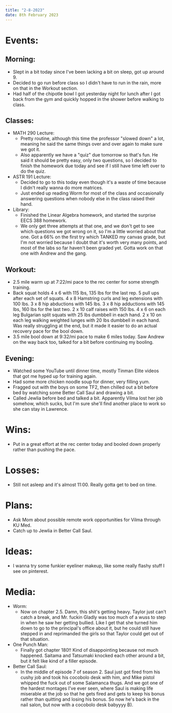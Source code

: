 ```yaml
---
title: "2-8-2023"
date: 8th February 2023
---
```

# Events:
## Morning:
- Slept in a bit today since I've been lacking a bit on sleep, got up around 9.
- Decided to go run before class so I didn't have to run in the rain, more on that in the Workout section.
- Had half of the chipotle bowl I got yesterday night for lunch after I got back from the gym and quickly hopped in the shower before walking to class.

## Classes:
- MATH 290 Lecture:
	- Pretty routine, although this time the professor "slowed down" a lot, meaning he said the same things over and over again to make sure we got it.
	- Also apparently we have a "quiz" due tomorrow so that's fun. He said it should be pretty easy, only two questions, so I decided to finish the homework due today and see if I still have time left over to do the quiz.
- ASTR 191 Lecture:
	- Decided to go to this today even though it's a waste of time because I didn't really wanna do more matrices.
	- Just ended up reading Worm for most of the class and occasionally answering questions when nobody else in the class raised their hand.
- Library:
	- Finished the Linear Algebra homework, and started the surprise EECS 388 homework.
	- We only get three attempts at that one, and we don't get to see which questions we got wrong on it, so I'm a little worried about that one. Got a 66% on the first try which TANKED my canvas grade, but I'm not worried because I doubt that it's worth very many points, and most of the labs so far haven't been graded yet. Gotta work on that one with Andrew and the gang.

## Workout:
- 2.5 mile warm up at 7:22/mi pace to the rec center for some strength training.
- Back squat holds 4 x 6 with 115 lbs, 135 lbs for the last rep. 5 pull ups after each set of squats. 4 x 8 Hamstring curls and leg extensions with 100 lbs. 3 x 8 hip abductions with 145 lbs. 3 x 8 hip adductions with 145 lbs, 160 lbs for the last two. 2 x 10 calf raises with 150 lbs. 4 x 6 on each leg Bulgarian split squats with 25 lbs dumbbell in each hand. 2 x 10 on each leg walking weighted lunges with 20 lbs dumbbell in each hand. Was really struggling at the end, but it made it easier to do an actual recovery pace for the bool down.
- 3.5 mile bool down at 9:32/mi pace to make 6 miles today. Saw Andrew on the way back too, talked for a bit before continuing my booling.

## Evening:
- Watched some YouTube until dinner time, mostly Tinman Elite videos that got me hyped up for training again.
- Had some more chicken noodle soup for dinner, very filling yum.
- Fragged out with the boys on some TF2, then chilled out a bit before bed by watching some Better Call Saul and drawing a bit.
- Called Jewlia before bed and talked a bit. Apparently Vilma lost her job somehow, which sucks, but I'm sure she'll find another place to work so she can stay in Lawrence.

# Wins:
- Put in a great effort at the rec center today and booled down properly rather than pushing the pace.

# Losses:
- Still not asleep and it's almost 11:00. Really gotta get to bed on time.

# Plans:
- Ask Mom about possible remote work opportunities for Vilma through KU Med.
- Catch up to Jewlia in Better Call Saul.

# Ideas:
- I wanna try some funkier eyeliner makeup, like some really flashy stuff I see on pinterest.

# Media:
- Worm:
	- Now on chapter 2.5. Damn, this shit's getting heavy. Taylor just can't catch a break, and Mr. fuckin Gladly was too much of a wuss to step in when he saw her getting bullied. Like I get that she turned him down to go to the principal's office about it, but he could still have stepped in and reprimanded the girls so that Taylor could get out of that situation.
- One Punch Man:
	- Finally got chapter 180!! Kind of disappointing because not much happened. Saitama and Tatsumaki knocked each other around a bit, but it felt like kind of a filler episode.
- Better Call Saul:
	- In the middle of episode 7 of season 2. Saul just got fired from his cushy job and took his cocobolo desk with him, and Mike pistol whipped the fuck out of some Salamanca thugs. And we got one of the hardest montages I've ever seen, where Saul is making life miserable at the job so that he gets fired and gets to keep his bonus rather than quitting and losing his bonus. So now he's back in the nail salon, but now with a cocobolo desk babyyyy B).
